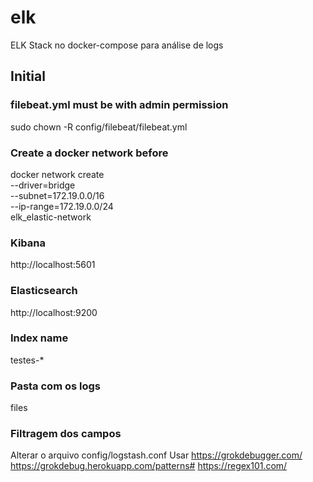 # elk
ELK Stack no docker-compose para análise de logs

## Initial
### filebeat.yml must be with admin permission
sudo chown -R config/filebeat/filebeat.yml

### Create a docker network before
docker network create \
  --driver=bridge \
  --subnet=172.19.0.0/16 \
  --ip-range=172.19.0.0/24 \
  elk_elastic-network

### Kibana
http://localhost:5601

### Elasticsearch
http://localhost:9200

### Index name
testes-*

### Pasta com os logs
files

### Filtragem dos campos
Alterar o arquivo config/logstash.conf
Usar https://grokdebugger.com/
https://grokdebug.herokuapp.com/patterns#
https://regex101.com/